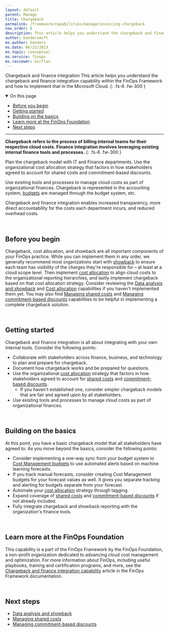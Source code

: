```yaml
---
layout: default
parent: Manage
title: Chargeback
permalink: /framework/capabilities/manage/invoicing-chargeback
nav_order: 6
description: This article helps you understand the chargeback and finance integration capability within the FinOps Framework and how to implement that in the Microsoft Cloud.
author: bandersmsft
ms.author: banders
ms.date: 06/23/2023
ms.topic: conceptual
ms.service: finops
ms.reviewer: micflan
---
```


<span class="fs-9 d-block mb-4">Chargeback and finance integration</span>
This article helps you understand the chargeback and finance integration capability within the FinOps Framework and how to implement that in the Microsoft Cloud.
{: .fs-6 .fw-300 }

<details open markdown="1">
    <summary class="fs-2 text-uppercase">On this page</summary>

- [Before you begin](#before-you-begin)
- [Getting started](#getting-started)
- [Building on the basics](#building-on-the-basics)
- [Learn more at the FinOps Foundation](#learn-more-at-the-finops-foundation)
- [Next steps](#next-steps)

</details>

---

<a name="definition"></a>
**Chargeback refers to the process of billing internal teams for their respective cloud costs. Finance integration involves leveraging existing internal finance tools and processes.**
{: .fs-6 .fw-300 }

Plan the chargeback model with IT and Finance departments. Use the organizational cost allocation strategy that factors in how stakeholders agreed to account for shared costs and commitment-based discounts.

Use existing tools and processes to manage cloud costs as part of organizational finances. Chargeback is represented in the accounting system, [budgets](capabilities-budgets.md) are managed through the budget system, etc.

Chargeback and finance integration enables increased transparency, more direct accountability for the costs each department incurs, and reduced overhead costs.

<br>

## Before you begin

Chargeback, cost allocation, and showback are all important components of your FinOps practice. While you can implement them in any order, we generally recommend most organizations start with [showback](capabilities-analysis-showback.md) to ensure each team has visibility of the charges they're responsible for – at least at a cloud scope level. Then implement [cost allocation](capabilities-allocation.md) to align cloud costs to the organizational reporting hierarchies, and lastly implement chargeback based on that cost allocation strategy. Consider reviewing the [Data analysis and showback](capabilities-analysis-showback.md) and [Cost allocation](capabilities-allocation.md) capabilities if you haven't implemented them yet. You may also find [Managing shared costs](capabilities-shared-cost.md) and [Managing commitment-based discounts](capabilities-commitment-discounts.md) capabilities to be helpful in implementing a complete chargeback solution.

<br>

## Getting started

Chargeback and finance integration is all about integrating with your own internal tools. Consider the following points:

- Collaborate with stakeholders across finance, business, and technology to plan and prepare for chargeback.
- Document how chargeback works and be prepared for questions.
- Use the organizational [cost allocation](capabilities-allocation.md) strategy that factors in how stakeholders agreed to account for [shared costs](capabilities-shared-cost.md) and [commitment-based discounts](capabilities-commitment-discounts.md).
  - If you haven't established one, consider simpler chargeback models that are fair and agreed upon by all stakeholders.
- Use existing tools and processes to manage cloud costs as part of organizational finances.

<br>

## Building on the basics

At this point, you have a basic chargeback model that all stakeholders have agreed to. As you move beyond the basics, consider the following points:

- Consider implementing a one-way sync from your budget system to [Cost Management budgets](https://learn.microsoft.com/azure/cost-management-billing/automate/automate-budget-creation.md) to use automated alerts based on machine learning forecasts.
- If you track manual forecasts, consider creating Cost Management budgets for your forecast values as well. It gives you separate tracking and alerting for budgets separate from your forecast.
- Automate your [cost allocation](capabilities-allocation.md) strategy through tagging.
- Expand coverage of [shared costs](capabilities-shared-cost.md) and [commitment-based discounts](capabilities-commitment-discounts.md) if not already included.
- Fully integrate chargeback and showback reporting with the organization's finance tools.

<br>

## Learn more at the FinOps Foundation

This capability is a part of the FinOps Framework by the FinOps Foundation, a non-profit organization dedicated to advancing cloud cost management and optimization. For more information about FinOps, including useful playbooks, training and certification programs, and more, see the [Chargeback and finance integration capability](https://www.finops.org/framework/capabilities/chargeback/) article in the FinOps Framework documentation.

<br>

## Next steps

- [Data analysis and showback](../understand/reporting.md)
- [Managing shared costs](../understand/shared-cost.md)
- [Managing commitment-based discounts](../optimize/commitment-discounts.md)

<br>
